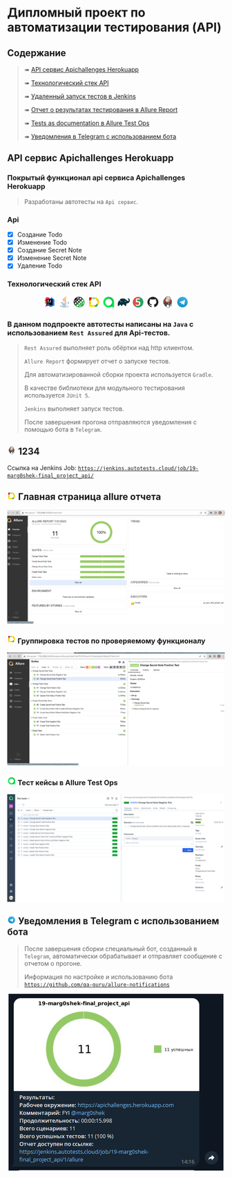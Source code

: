 # Дипломный проект по автоматизации тестирования (API)

## 	Содержание

> ➠ [API сервис Apichallenges Herokuapp](#api-сервис-apichallenges-herokuapp)
>
> ➠ [Технологический стек API](#технологический-стек-api)
> 
> ➠ [Удаленный запуск тестов в Jenkins](#-1234)
>
> ➠ [Отчет о результатах тестирования в Allure Report](#-главная-страница-allure-отчета)
>
> ➠ [Tests as documentation в Allure Test Ops](#-тест-кейсы-в-allure-test-ops)
>
> ➠ [Уведомления в Telegram с использованием бота](#-уведомления-в-telegram-с-использованием-бота)

## API сервис Apichallenges Herokuapp
###  Покрытый функционал api сервиса Apichallenges Herokuapp

> Разработаны автотесты на <code>Api сервис</code>.
### Api

- [x] Создание Todo
- [x] Изменение Todo
- [x] Создание Secret Note
- [x] Изменение Secret Note
- [x] Удаление Todo

### Технологический стек API

<p align="center">
<img width="6%" title="IntelliJ IDEA" src="readme_interactive_elements/logo/Intelij_IDEA.svg">
<img width="6%" title="Java" src="readme_interactive_elements/logo/Java.svg">
<img width="6%" title="Rest Assured" src="readme_interactive_elements/logo/Rest_Assured.png">
<img width="6%" title="Allure Report" src="readme_interactive_elements/logo/Allure_Report.svg">
<img width="6%" title="Allure Test Ops" src="readme_interactive_elements/logo/Allure_Test_Ops.svg">
<img width="6%" title="Gradle" src="readme_interactive_elements/logo/Gradle.svg">
<img width="6%" title="JUnit5" src="readme_interactive_elements/logo/JUnit5.svg">
<img width="6%" title="GitHub" src="readme_interactive_elements/logo/GitHub.svg">
<img width="6%" title="Jenkins" src="readme_interactive_elements/logo/Jenkins.svg">
<img width="6%" title="Telegram" src="readme_interactive_elements/logo/Telegram.svg">
</p>



### В данном подпроекте автотесты написаны на <code>Java</code> с использованием <code>Rest Assured</code> для Api-тестов.
>
> <code>Rest Assured</code> выполняет роль обёртки над http клиентом.
>
> <code>Allure Report</code> формирует отчет о запуске тестов.
>
> Для автоматизированной сборки проекта используется <code>Gradle</code>.
>
> В качестве библиотеки для модульного тестирования используется <code>JUnit 5</code>.
>
> <code>Jenkins</code> выполняет запуск тестов.
>
> После завершения прогона отправляются уведомления с помощью бота в <code>Telegram</code>.


## <img width="4%" title="Jenkins" src="readme_interactive_elements/logo/Jenkins.svg"> 1234

Ссылка на Jenkins Job: <code>https://jenkins.autotests.cloud/job/19-marg0shek-final_project_api/</code>

## <img width="4%" title="Allure_Report" src="readme_interactive_elements/logo/Allure_Report.svg"> Главная страница allure отчета

<p align="center">
<img title="Allure_main" src="readme_interactive_elements/screens/AllureReportMainPage.png">
</p>

### <img width="4%" title="Allure_Report" src="readme_interactive_elements/logo/Allure_Report.svg"> Группировка тестов по проверяемому функционалу

<p align="center">
<img title="Allure_suits" src="readme_interactive_elements/screens/AllureReportSuites.png">
</p>

### <img width="4%" title="Allure_testops" src="readme_interactive_elements/logo/Allure_Test_Ops.svg"> Тест кейсы в Allure Test Ops

<p align="center">
<img title="Allure_testops" src="readme_interactive_elements/screens/TestOps.png">
</p>

## <img width="4%" title="Telegram" src="readme_interactive_elements/logo/Telegram.svg"> Уведомления в Telegram с использованием бота

> После завершения сборки специальный бот, созданный в <code>Telegram</code>, автоматически обрабатывает и отправляет сообщение с отчетом о прогоне.
>
> Информация по настройке и использованию бота <code>https://github.com/qa-guru/allure-notifications</code>

<p align="center">
<img title="Telegram_notifications" src="readme_interactive_elements/screens/Telegram.png">
</p>
